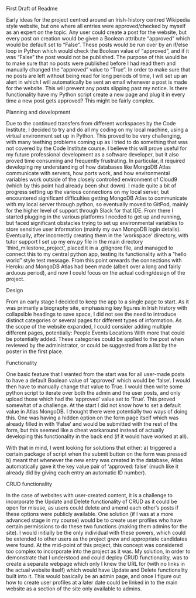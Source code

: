 First Draft of Readme

Early ideas for the project centred around an Irish-history centred Wikipedia style website, but one where all entries were approved/checked by myself as an expert on the topic. Any user could create a post for the website, but every post on creation would be given a Boolean attribute “approved” which would be default set to “False”. These posts would be run over by an if/else loop in Python which would check the Boolean value of “approved”, and if it was “False” the post would not be published. The purpose of this would be to make sure that no posts were published before I had read them and manually changed the “approved” value to “True”. 
In order to make sure that no posts are left without being read for long periods of time, I will set up an alert in which I will automatically be sent an email whenever a post is made for the website. This will prevent any posts slipping past my notice. 
Is there functionality have my Python script create a new page and plug it in every time a new post gets approved? This might be fairly complex.

Planning and development

Due to the continued transfers from different workspaces by the Code Institute, I decided to try and do all my coding on my local machine, using a virtual environment set up in Python. This proved to be very challenging, with many teething problems coming up as I tried to do something that was not covered by the Code Institute course. I believe this will prove useful for my future professional development as a software developer, but it also proved time consuming and frequently frustrating. In particular, it required developing my understanding of how databases like MongoDB Atlas communicate with servers, how ports work, and how environmental variables work outside of the closely controlled environment of Cloud9 (which by this point had already been shut down). 
I made quite a bit of progress setting up the various connections on my local server, but encountered significant difficulties getting MongoDB Atlas to communicate with my local server through python, so eventually moved to GitPod, mainly for the higher level of support through Slack for that IDE. From there I started plugging in the various platforms I needed to get up and running, but faced significant obstacles trying to set up environmental variables to store sensitive user information (mainly my own MongoDB login details). Eventually, after incorrectly creating them in the ‘workspace’ directory, with tutor support I set up my env.py file in the main directory ‘third_milestone_project’, placed it in a .gitignore file, and managed to connect this to my central python app, testing its functionality with a “hello world” style test message. From this point onwards the connections with Heroku and MongoDB Atlas had been made (albeit over a long and fairly arduous period), and now I could focus on the actual coding/design of the project.

Design

From an early stage I decided to keep the app to a single page to start. As it was primarily a biography site, emphasising key figures in Irish history with collapsible headings to save space, I did not see the need to introduce distinct categories or several pages for different types of information. As the scope of the website expanded, I could consider adding multiple different pages, potentially:
	People
	Events
	Locations
With more that could be potentially added. These categories could be applied to the post when reviewed by the administrator, or could be suggested from a list by the poster in the first place. 

Functionality

One basic feature that I wanted from the start was for all user-made posts to have a default Boolean value of ‘approved’ which would be ‘false’. I would then have to manually change that value to True. I would then write some python script to iterate over both the admin and the user posts, and only upload those which had the ‘approved’ value set to ‘True’.
This proved somewhat of a challenge. At the start I did not know how to set a default value in Atlas MongoDB. I thought there were potentially two ways of doing this. One was having a hidden option on the form page itself which was already filled in with ‘False’ and would be submitted with the rest of the form, but this seemed like a cheat workaround instead of actually developing this functionality in the back end (if it would have worked at all).

With that in mind, I went looking for solutions that either:
    a) triggered a certain package of script when the submit button on the form was pressed
    b) meant that whenever the new entry was created in the database, Atlas automatically gave it the key value pair of ‘approved: false’ (much like it already did by giving each entry an automatic ID number). 

CRUD functionality

In the case of websites with user-created content, it is a challenge to incorporate the Update and Delete functionality of CRUD as it could be open for misuse, as users could delete and amend each other’s posts if these options were publicly available. 
One solution (if I was at a more advanced stage in my course) would be to create user profiles who have certain permissions to do these two functions (making them admins for the site). I would initially be the only individual with these powers, which could be extended to other users as the project grew and appropriate candidates were found.
At the mid-point of this project, this concept was considered too complex to incorporate into the project as it was. My solution, in order to demonstrate that I understood and could deploy CRUD functionality, was to create a separate webpage which only I knew the URL for (with no links in the actual website itself) which would have Update and Delete functionality built into it. This would basically be an admin page, and once I figure out how to create user profiles at a later date could be linked in to the main website as a section of the site only available to admins. 